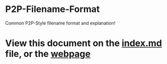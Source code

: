 # P2P-Filename-Format
Common P2P-Style filename format and explanation!

# View this document on the [index.md](index.md) file, or the [webpage](https://rlaphoenix.github.io/P2P-Filename-Format)
